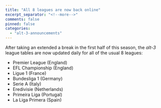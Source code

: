 ```yaml
---
title: "All 8 leagues are now back online"
excerpt_separator: "<!--more-->"
comments: false
pinned: false
categories:
  - "alt-3-announcements"
---
```


After taking an extended a break in the first half of this season, the _alt-3_ league tables are now updated daily for all of the usual 8 leagues:
- Premier League (England)
- EFL Championship (England)
- Ligue 1 (France)
- Bundesliga 1 (Germany)
- Serie A (Italy)
- Eredivisie (Netherlands)
- Primeira Liga (Portugal)
- La Liga Primera (Spain)



